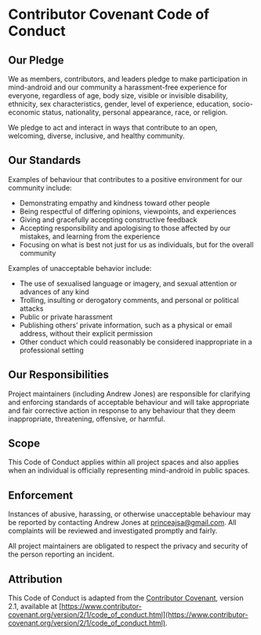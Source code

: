 # Contributor Covenant Code of Conduct

## Our Pledge

We as members, contributors, and leaders pledge to make participation in mind-android and our community a harassment-free experience for everyone,
regardless of age, body size, visible or invisible disability, ethnicity, sex characteristics, gender,
level of experience, education, socio-economic status, nationality, personal appearance, race, or religion.

We pledge to act and interact in ways that contribute to an open, welcoming, diverse, inclusive,
and healthy community.

## Our Standards

Examples of behaviour that contributes to a positive environment for our community include:
- Demonstrating empathy and kindness toward other people
- Being respectful of differing opinions, viewpoints, and experiences
- Giving and gracefully accepting constructive feedback
- Accepting responsibility and apologising to those affected by our mistakes, and learning from the experience
- Focusing on what is best not just for us as individuals, but for the overall community

Examples of unacceptable behavior include:
- The use of sexualised language or imagery, and sexual attention or advances of any kind
- Trolling, insulting or derogatory comments, and personal or political attacks
- Public or private harassment
- Publishing others’ private information, such as a physical or email address, without their explicit permission
- Other conduct which could reasonably be considered inappropriate in a professional setting

## Our Responsibilities

Project maintainers (including Andrew Jones)
are responsible for clarifying and enforcing standards of acceptable behaviour
and will take appropriate and fair corrective action in response to any behaviour
that they deem inappropriate, threatening, offensive, or harmful.

## Scope

This Code of Conduct applies within all project spaces and also applies when an individual is officially representing mind-android in public spaces.

## Enforcement

Instances of abusive, harassing,
or otherwise unacceptable behaviour may be reported by contacting Andrew Jones at princeajsa@gmail.com.
All complaints will be reviewed and investigated promptly and fairly.

All project maintainers are obligated
to respect the privacy and security of the person reporting an incident.

## Attribution

This Code of Conduct is adapted from the [Contributor Covenant][homepage], version 2.1, available at [https://www.contributor-covenant.org/version/2/1/code_of_conduct.html](https://www.contributor-covenant.org/version/2/1/code_of_conduct.html).

[homepage]: https://www.contributor-covenant.org